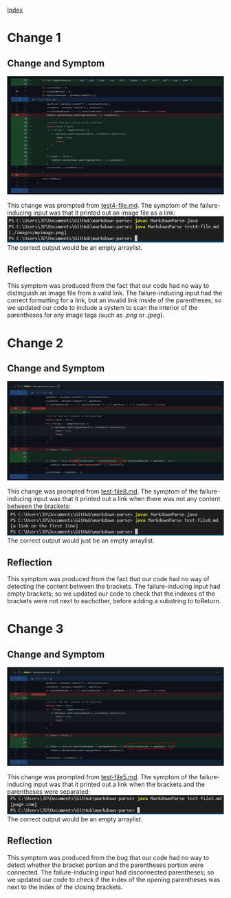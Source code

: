 [Index](https://jheidenr.github.io/cse15l-lab-reports)

# Change 1

## Change and Symptom
![Change 1](Screenshots/Change1.png)

This change was prompted from [test4-file.md](https://github.com/jheidenr/markdown-parse/blob/main/test4-file.md). The symptom of the failure-inducing input was that it printed out an image file as a link:
![Symptom 1](Screenshots/Symptom1.png)
The correct output would be an empty arraylist.

## Reflection
This symptom was produced from the fact that our code had no way to distinguish an image file from a valid link. The failure-inducing input had the correct formatting for a link, but an invalid link inside of the parentheses; so we updated our code to include a system to scan the interior of the parentheses for any image tags (such as *.png* or *.jpeg*).

# Change 2

## Change and Symptom
![Change 2](Screenshots/Change2.png)

This change was prompted from [test-file8.md](https://github.com/jheidenr/markdown-parse/blob/main/test-file8.md). The symptom of the failure-inducing input was that it printed out a link when there was not any content between the brackets:
![Symptom 2](Screenshots/Symptom2.png)
The correct output would just be an empty arraylist.

## Reflection
This symptom was produced from the fact that our code had no way of detecting the content between the brackets. The failure-inducing input had empty brackets; so we updated our code to check that the indexes of the brackets were not next to eachother, before adding a substring to toReturn.

# Change 3

## Change and Symptom
![Change 3](Screenshots/Change3.png)

This change was prompted from [test-file5.md](https://github.com/jheidenr/markdown-parse/blob/main/test-file5.md). The symptom of the failure-inducing input was that it printed out a link when the brackets and the parentheses were separated:
![Symptom 3](Screenshots/Symptom3.png)
The correct output would be an empty arraylist.

## Reflection
This symptom was produced from the bug that our code had no way to detect whether the bracket portion and the parentheses portion were connected. The failure-inducing input had disconnected parentheses; so we updated our code to check if the index of the opening parentheses was next to the index of the closing brackets.